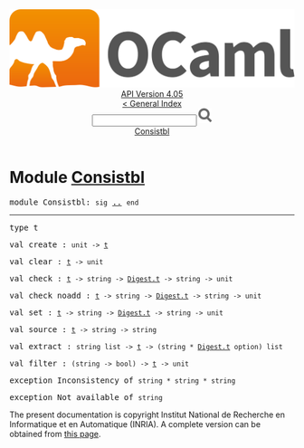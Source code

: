 <!-- ((! set title API !)) ((! set documentation !)) ((! set api !)) ((! set nobreadcrumb !)) -->
<div class="api"><header><nav class="toc brand"><a class="brand" href="https://ocaml.org/"><img src="colour-logo-gray.svg" class="svg" alt="OCaml"></a></nav><nav class="toc"><div class="toc_version"><a href="/docs" id="version-select">API Version 4.05</a></div><a href="index.html">&lt; General Index</a><div class="api_search"><input type="text" name="apisearch" id="api_search" oninput="mySearch(false);" onkeypress="this.oninput();" onclick="this.oninput();" onpaste="this.oninput();">
<img src="search_icon.svg" alt="Search" class="svg" onclick="mySearch(false)"></div>
<div id="search_results"></div><div class="toc_title"><a href="#top">Consistbl</a></div><ul></ul></nav></header>

<h1>Module <a href="type_Consistbl.html">Consistbl</a></h1>

<pre><span class="keyword">module</span> Consistbl: <code class="code"><span class="keyword">sig</span></code> <a href="Consistbl.html">..</a> <code class="code"><span class="keyword">end</span></code></pre><hr width="100%">

<pre><span id="TYPEt"><span class="keyword">type</span> <code class="type"></code>t</span> </pre>


<pre><span id="VALcreate"><span class="keyword">val</span> create</span> : <code class="type">unit -&gt; <a href="Consistbl.html#TYPEt">t</a></code></pre>
<pre><span id="VALclear"><span class="keyword">val</span> clear</span> : <code class="type"><a href="Consistbl.html#TYPEt">t</a> -&gt; unit</code></pre>
<pre><span id="VALcheck"><span class="keyword">val</span> check</span> : <code class="type"><a href="Consistbl.html#TYPEt">t</a> -&gt; string -&gt; <a href="Digest.html#TYPEt">Digest.t</a> -&gt; string -&gt; unit</code></pre>
<pre><span id="VALcheck_noadd"><span class="keyword">val</span> check_noadd</span> : <code class="type"><a href="Consistbl.html#TYPEt">t</a> -&gt; string -&gt; <a href="Digest.html#TYPEt">Digest.t</a> -&gt; string -&gt; unit</code></pre>
<pre><span id="VALset"><span class="keyword">val</span> set</span> : <code class="type"><a href="Consistbl.html#TYPEt">t</a> -&gt; string -&gt; <a href="Digest.html#TYPEt">Digest.t</a> -&gt; string -&gt; unit</code></pre>
<pre><span id="VALsource"><span class="keyword">val</span> source</span> : <code class="type"><a href="Consistbl.html#TYPEt">t</a> -&gt; string -&gt; string</code></pre>
<pre><span id="VALextract"><span class="keyword">val</span> extract</span> : <code class="type">string list -&gt; <a href="Consistbl.html#TYPEt">t</a> -&gt; (string * <a href="Digest.html#TYPEt">Digest.t</a> option) list</code></pre>
<pre><span id="VALfilter"><span class="keyword">val</span> filter</span> : <code class="type">(string -&gt; bool) -&gt; <a href="Consistbl.html#TYPEt">t</a> -&gt; unit</code></pre>
<pre><span id="EXCEPTIONInconsistency"><span class="keyword">exception</span> Inconsistency</span> <span class="keyword">of</span> <code class="type">string * string * string</code></pre>

<pre><span id="EXCEPTIONNot_available"><span class="keyword">exception</span> Not_available</span> <span class="keyword">of</span> <code class="type">string</code></pre>
<div class="copyright">The present documentation is copyright Institut National de Recherche en Informatique et en Automatique (INRIA). A complete version can be obtained from <a href="http://caml.inria.fr/pub/docs/manual-ocaml/">this page</a>.</div></div>